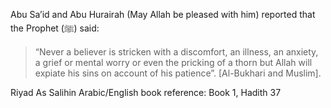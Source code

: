 Abu Sa’id and Abu Hurairah (May Allah be pleased with him) reported that the Prophet (ﷺ) said:

> “Never a believer is stricken with a discomfort, an illness, an anxiety, a grief or mental worry or even the pricking of a thorn but Allah will expiate his sins on account of his patience”. [Al-Bukhari and Muslim].

Riyad As Salihin Arabic/English book reference: Book 1, Hadith 37
